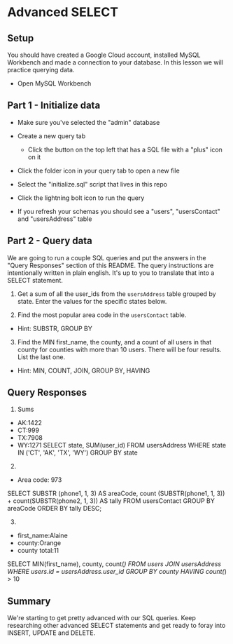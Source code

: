# Advanced SELECT

## Setup

You should have created a Google Cloud account, installed MySQL Workbench and made a connection to your database. In this lesson we will practice querying data.

* Open MySQL Workbench

## Part 1 - Initialize data

* Make sure you've selected the "admin" database

* Create a new query tab
  * Click the button on the top left that has a SQL file with a "plus" icon on it

* Click the folder icon in your query tab to open a new file

* Select the "initialize.sql" script that lives in this repo

* Click the lightning bolt icon to run the query

* If you refresh your schemas you should see a "users", "usersContact" and "usersAddress" table

## Part 2 - Query data

We are going to run a couple SQL queries and put the answers in the "Query Responses" section of this README. The query instructions are intentionally written in plain english. It's up to you to translate that into a SELECT statement.

1. Get a sum of all the user_ids from the `usersAddress` table grouped by state. Enter the values for the specific states below.

2. Find the most popular area code in the `usersContact` table. 
  * Hint: SUBSTR, GROUP BY

3. Find the MIN first_name, the county, and a count of all users in that county for counties with more than 10 users. There will be four results. List the last one. 
  * Hint: MIN, COUNT, JOIN, GROUP BY, HAVING


## Query Responses

1. Sums
  * AK:1422
  * CT:999
  * TX:7908
  * WY:1271
SELECT state, SUM(user_id)
FROM usersAddress
WHERE state IN ('CT', 'AK', 'TX', 'WY')
GROUP BY state


2.
  * Area code: 973


SELECT 
 SUBSTR (phone1, 1, 3) AS areaCode,
 count (SUBSTR(phone1, 1, 3)) + count(SUBSTR(phone2, 1, 3)) AS tally
 FROM usersContact
 GROUP BY areaCode
 ORDER BY tally
 DESC;

3.
  * first_name:Alaine
  * county:Orange
  * county total:11

 SELECT 
	  MIN(first_name),
    county,
    count(*)
  FROM 
    users
  JOIN
    usersAddress
  WHERE
    users.id = usersAddress.user_id
  GROUP 
    BY county
  HAVING
    count(*) > 10

## Summary

We're starting to get pretty advanced with our SQL queries. Keep researching other advanced SELECT statements and get ready to foray into INSERT, UPDATE and DELETE.